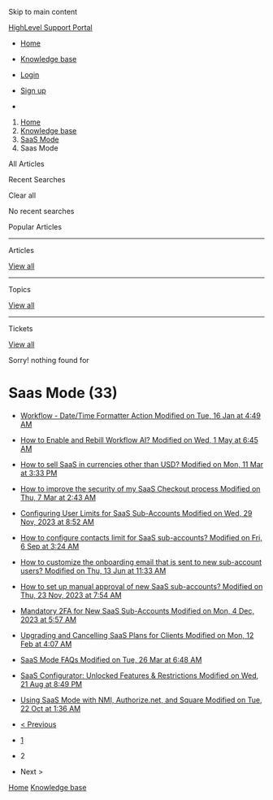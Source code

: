 Skip to main content

[ HighLevel Support Portal ](https://help.gohighlevel.com)

  * [ Home ](/support/home)
  * [ Knowledge base ](/support/solutions)

  * [Login](/support/login)
  * [Sign up](/support/signup)
  * 

  1. [Home](/support/home)
  2. [Knowledge base](/support/solutions)
  3. [SaaS Mode](/support/solutions/48000453216)
  4. Saas Mode

All  Articles 

Recent Searches

Clear all

No recent searches

Popular Articles

* * *

Articles

[View all](/support/search/solutions)

* * *

Topics

[View all](/support/search/topics)

* * *

Tickets

[View all](/support/search/tickets)

Sorry! nothing found for   

# Saas Mode (33)

  * [ Workflow - Date/Time Formatter Action Modified on Tue, 16 Jan at 4:49 AM  ](/support/solutions/articles/48001237982-workflow-date-time-formatter-action)
  * [ How to Enable and Rebill Workflow AI? Modified on Wed, 1 May at 6:45 AM  ](/support/solutions/articles/155000000169-how-to-enable-and-rebill-workflow-ai-)
  * [ How to sell SaaS in currencies other than USD? Modified on Mon, 11 Mar at 3:33 PM  ](/support/solutions/articles/155000001179-how-to-sell-saas-in-currencies-other-than-usd-)
  * [ How to improve the security of my SaaS Checkout process Modified on Thu, 7 Mar at 2:43 AM  ](/support/solutions/articles/155000001180-how-to-improve-the-security-of-my-saas-checkout-process)
  * [ Configuring User Limits for SaaS Sub-Accounts Modified on Wed, 29 Nov, 2023 at 8:52 AM  ](/support/solutions/articles/155000001232-configuring-user-limits-for-saas-sub-accounts)
  * [ How to configure contacts limit for SaaS sub-accounts? Modified on Fri, 6 Sep at 3:24 AM  ](/support/solutions/articles/155000001305-how-to-configure-contacts-limit-for-saas-sub-accounts-)
  * [ How to customize the onboarding email that is sent to new sub-account users? Modified on Thu, 13 Jun at 11:33 AM  ](/support/solutions/articles/155000001317-how-to-customize-the-onboarding-email-that-is-sent-to-new-sub-account-users-)
  * [ How to set up manual approval of new SaaS sub-accounts? Modified on Thu, 23 Nov, 2023 at 7:54 AM  ](/support/solutions/articles/155000001486-how-to-set-up-manual-approval-of-new-saas-sub-accounts-)
  * [ Mandatory 2FA for New SaaS Sub-Accounts Modified on Mon, 4 Dec, 2023 at 5:57 AM  ](/support/solutions/articles/155000001488-mandatory-2fa-for-new-saas-sub-accounts)
  * [ Upgrading and Cancelling SaaS Plans for Clients Modified on Mon, 12 Feb at 4:07 AM  ](/support/solutions/articles/155000001979-upgrading-and-cancelling-saas-plans-for-clients)
  * [ SaaS Mode FAQs Modified on Tue, 26 Mar at 6:48 AM  ](/support/solutions/articles/155000002129-saas-mode-faqs)
  * [ SaaS Configurator: Unlocked Features & Restrictions Modified on Wed, 21 Aug at 8:49 PM  ](/support/solutions/articles/155000003160-saas-configurator-unlocked-features-restrictions)
  * [ Using SaaS Mode with NMI, Authorize.net, and Square Modified on Tue, 22 Oct at 1:36 AM  ](/support/solutions/articles/155000003670-using-saas-mode-with-nmi-authorize-net-and-square)

  * [< Previous](/support/solutions/folders/48000676654/page/1)
  * [1](/support/solutions/folders/48000676654/page/1)
  * 2
  * Next >

[Home](/support/home) [Knowledge base](/support/solutions)
